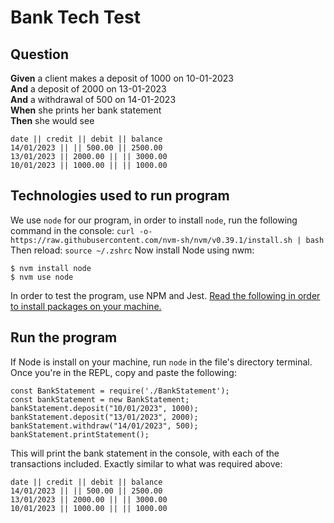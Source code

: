 # Bank Tech Test

## Question

**Given** a client makes a deposit of 1000 on 10-01-2023  
**And** a deposit of 2000 on 13-01-2023  
**And** a withdrawal of 500 on 14-01-2023  
**When** she prints her bank statement  
**Then** she would see

```
date || credit || debit || balance
14/01/2023 || || 500.00 || 2500.00
13/01/2023 || 2000.00 || || 3000.00
10/01/2023 || 1000.00 || || 1000.00
```

## Technologies used to run program

We use `node` for our program, in order to install `node`, run the following command in the console:
`curl -o- https://raw.githubusercontent.com/nvm-sh/nvm/v0.39.1/install.sh | bash`
Then reload:
`source ~/.zshrc`
Now install Node using nwm:
```
$ nvm install node
$ nvm use node
```
In order to test the program, use NPM and Jest. [Read the following in order to install packages on your machine.](https://github.com/makersacademy/javascript-fundamentals/blob/main/pills/setting_up_project.md)

## Run the program
If Node is install on your machine, run `node` in the file's directory terminal. Once you're in the REPL, copy and paste the following:
```
const BankStatement = require('./BankStatement');
const bankStatement = new BankStatement;
bankStatement.deposit("10/01/2023", 1000);
bankStatement.deposit("13/01/2023", 2000);
bankStatement.withdraw("14/01/2023", 500);
bankStatement.printStatement();
```
This will print the bank statement in the console, with each of the transactions included. Exactly similar to what was required above:
```
date || credit || debit || balance
14/01/2023 || || 500.00 || 2500.00
13/01/2023 || 2000.00 || || 3000.00
10/01/2023 || 1000.00 || || 1000.00
```
